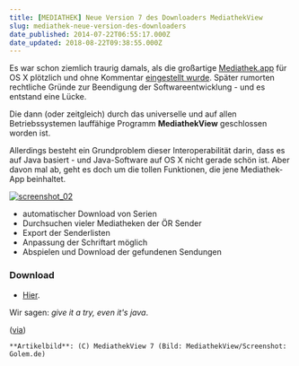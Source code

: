 ```yaml
---
title: [MEDIATHEK] Neue Version 7 des Downloaders MediathekView
slug: mediathek-neue-version-des-downloaders
date_published: 2014-07-22T06:55:17.000Z
date_updated: 2018-08-22T09:38:55.000Z
---
```


Es war schon ziemlich traurig damals, als die großartige [Mediathek.app](__GHOST_URL__/mediathek-fur-mac-os-x/) für OS X plötzlich und ohne Kommentar [eingestellt wurde](__GHOST_URL__/mediathek-fur-mac-gibts-nicht-mehr/). Später rumorten rechtliche Gründe zur Beendigung der Softwareentwicklung - und es entstand eine Lücke. 

Die dann (oder zeitgleich) durch das universelle und auf allen Betriebssystemen lauffähige Programm **MediathekView** geschlossen worden ist.

Allerdings besteht ein Grundproblem dieser Interoperabilität darin, dass es auf Java basiert - und Java-Software auf OS X nicht gerade schön ist. Aber davon mal ab, geht es doch um die tollen Funktionen, die jene Mediathek-App beinhaltet.

[![screenshot_02](//picdump.thafaker.de/2014/07/screenshot_02-580x446.jpg)](http://picdump.thafaker.de/2014/07/screenshot_02.jpg)

- automatischer Download von Serien
- Durchsuchen vieler Mediatheken der ÖR Sender
- Export der Senderlisten
- Anpassung der Schriftart möglich
- Abspielen und Download der gefundenen Sendungen

### Download

- [Hier](http://sourceforge.net/projects/zdfmediathk/files/Mediathek/Mediathek%207/).

Wir sagen: *give it a try, even it's java*.

([via](http://www.golem.de/news/oeffentlich-rechtliches-fernsehen-mediathekview-7-erschienen-1407-107996.html))

`**Artikelbild**: (C) MediathekView 7 (Bild: MediathekView/Screenshot: Golem.de)`
